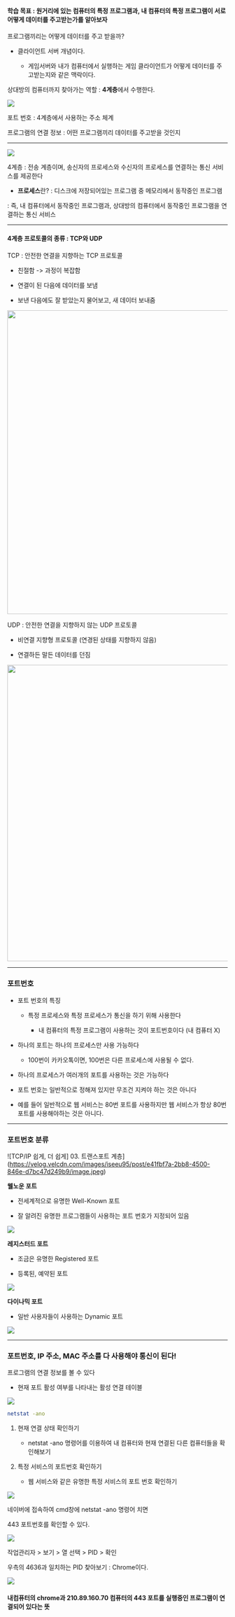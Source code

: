 #### 학습 목표 : **원거리에 있는 컴퓨터의 특정 프로그램과, 내 컴퓨터의 특정 프로그램이 서로 어떻게 데이터를 주고받는가**를 알아보자

프로그램끼리는 어떻게 데이터를 주고 받을까? 

- 클라이언트 서버 개념이다. 
  
  - 게임서버와 내가 컴퓨터에서 실행하는 게임 클라이언트가 어떻게 데이터를 주고받는지와 같은 맥락이다. 

상대방의 컴퓨터까지 찾아가는 역할 : **4계층**에서 수행한다. 

![](07-4계층-이론.assets/ee841f3789e33cc58a09757212ca234eee22884e.png)

포트 번호 : 4계층에서 사용하는 주소 체계

프로그램의 연결 정보 : 어떤 프로그램끼리 데이터를 주고받을 것인지 

-----

![](07-4계층-이론.assets/ca157cb3d0835f4bbd4780a480efab73052e0acd.png)

4계층 : 전송 계층이며, 송신자의 프로세스와 수신자의 프로세스를 연결하는  통신 서비스를 제공한다 

- **프로세스**란? : 디스크에 저장되어있는 프로그램 중 메모리에서 동작중인 프로그램

: 즉, 내 컴퓨터에서 동작중인 프로그램과, 상대방의 컴퓨터에서 동작중인 프로그램을 연결하는 통신 서비스 

----

#### 4계층 프로토콜의 종류 : TCP와 UDP

#### 

TCP : 안전한 연결을 지향하는 TCP 프로토콜 

- 친절함 -> 과정이 복잡함 

- 연결이 된 다음에 데이터를 보냄 

- 보낸 다음에도 잘 받았는지 물어보고, 새 데이터 보내줌 

<img title="" src="07-4계층-이론.assets/b0af863a413355e6a4d47084006fc3e50dc181d4.png" alt="" width="694">

UDP : 안전한 연결을 지향하지 않는 UDP 프로토콜 

- 비연결 지향형 프로토콜 (연경된 상태를 지향하지 않음)

- 연결하든 말든 데이터를 던짐 

<img title="" src="07-4계층-이론.assets/bc4e454ec45084a1512a692987278491caede0b3.png" alt="" width="677">

----

### 포트번호

- 포트 번호의 특징 
  
  - 특정 프로세스와 특정 프로세스가 통신을 하기 위해 사용한다 
    
    - 내 컴퓨터의 특정 프로그램이 사용하는 것이 포트번호이다 (내 컴퓨터 X)

- 하나의 포트는 하나의 프로세스만 사용 가능하다 
  
  - 100번이 카카오톡이면, 100번은 다른 프로세스에 사용될 수 없다. 

- 하나의 프로세스가 여러개의 포트를 사용하는 것은 가능하다

- 포트 번호는 일반적으로 정해져 있지만 무조건 지켜야 하는 것은 아니다 

- 예를 들어 일반적으로 웹 서비스는 80번 포트를 사용하지만 웹 서비스가 항상 80번 포트를 사용해야하는 것은 아니다. 

---

### 포트번호 분류

![TCP/IP 쉽게, 더 쉽게] 03. 트랜스포트 계층](https://velog.velcdn.com/images/iseeu95/post/e41fbf7a-2bb8-4500-846e-d7bc47d249b9/image.jpeg)

**웰노운 포트**

- 전세계적으로 유명한 Well-Known 포트 

- 잘 알려진 유명한 프로그램들이 사용하는 포트 번호가 지정되어 있음 

![](07-4계층-이론.assets/b7e9bceda2726068b602d3971be5ccdb8c7d765b.png)

**레지스터드 포트**

- 조금은 유명한 Registered 포트 

- 등록된, 예약된 포트 

![](07-4계층-이론.assets/43635aa854816d9a290a38a2c009d9cb14b0f9fa.png)

**다이나믹 포트** 

- 일반 사용자들이 사용하는 Dynamic 포트 

![](07-4계층-이론.assets/5bde5f8d1b6da690a8c20855cc8fae56f92b7859.png)

---

### 포트번호, IP 주소, MAC 주소를 다 사용해야 통신이 된다!

프로그램의 연결 정보를 볼 수 있다 

- 현재 포트 활성 여부를 나타내는 활성 연결 테이블 

![](07-4계층-이론.assets/3e7196fffccbaaeabff985c5deeea74ccf97cfe9.png)

```bash
netstat -ano
```

1. 현재 연결 상태 확인하기 
   
   - netstat -ano 명령어를 이용하여 내 컴퓨터와 현재 연결된 다른 컴퓨터들을 확인해보기 

2. 특정 서비스의 포트번호 확인하기 
   
   - 웹 서비스와 같은 유명한 특정 서비스의 포트 번호 확인하기 

![](07-4계층-이론.assets/82b2be1110e34cbdf8b9b87eb2368629ce12bd71.png)

네이버에 접속하여 cmd창에 netstat -ano 명령어 치면 

443  포트번호를 확인할 수 있다. 

![](07-4계층-이론.assets/a8db9e3239b14a56509111e5d2503c806f0f887e.png)

작업관리자 > 보기 > 열 선택 > PID > 확인 

우측의 4636과 일치하는 PID 찾아보기 : Chrome이다. 

![](07-4계층-이론.assets/4a9d18138550a2a2d0c8e6a60c1f251e8ae640b3.png)

#### 내컴퓨터의 chrome과 210.89.160.70 컴퓨터의 443 포트를 실행중인 프로그램이 연결되어 있다는 뜻

